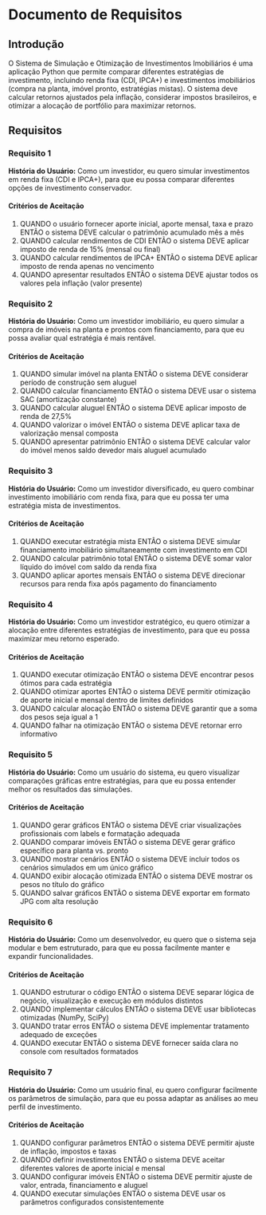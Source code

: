 # Documento de Requisitos

## Introdução

O Sistema de Simulação e Otimização de Investimentos Imobiliários é uma aplicação Python que permite comparar diferentes estratégias de investimento, incluindo renda fixa (CDI, IPCA+) e investimentos imobiliários (compra na planta, imóvel pronto, estratégias mistas). O sistema deve calcular retornos ajustados pela inflação, considerar impostos brasileiros, e otimizar a alocação de portfólio para maximizar retornos.

## Requisitos

### Requisito 1

**História do Usuário:** Como um investidor, eu quero simular investimentos em renda fixa (CDI e IPCA+), para que eu possa comparar diferentes opções de investimento conservador.

#### Critérios de Aceitação

1. QUANDO o usuário fornecer aporte inicial, aporte mensal, taxa e prazo ENTÃO o sistema DEVE calcular o patrimônio acumulado mês a mês
2. QUANDO calcular rendimentos de CDI ENTÃO o sistema DEVE aplicar imposto de renda de 15% (mensal ou final)
3. QUANDO calcular rendimentos de IPCA+ ENTÃO o sistema DEVE aplicar imposto de renda apenas no vencimento
4. QUANDO apresentar resultados ENTÃO o sistema DEVE ajustar todos os valores pela inflação (valor presente)

### Requisito 2

**História do Usuário:** Como um investidor imobiliário, eu quero simular a compra de imóveis na planta e prontos com financiamento, para que eu possa avaliar qual estratégia é mais rentável.

#### Critérios de Aceitação

1. QUANDO simular imóvel na planta ENTÃO o sistema DEVE considerar período de construção sem aluguel
2. QUANDO calcular financiamento ENTÃO o sistema DEVE usar o sistema SAC (amortização constante)
3. QUANDO calcular aluguel ENTÃO o sistema DEVE aplicar imposto de renda de 27,5%
4. QUANDO valorizar o imóvel ENTÃO o sistema DEVE aplicar taxa de valorização mensal composta
5. QUANDO apresentar patrimônio ENTÃO o sistema DEVE calcular valor do imóvel menos saldo devedor mais aluguel acumulado

### Requisito 3

**História do Usuário:** Como um investidor diversificado, eu quero combinar investimento imobiliário com renda fixa, para que eu possa ter uma estratégia mista de investimentos.

#### Critérios de Aceitação

1. QUANDO executar estratégia mista ENTÃO o sistema DEVE simular financiamento imobiliário simultaneamente com investimento em CDI
2. QUANDO calcular patrimônio total ENTÃO o sistema DEVE somar valor líquido do imóvel com saldo da renda fixa
3. QUANDO aplicar aportes mensais ENTÃO o sistema DEVE direcionar recursos para renda fixa após pagamento do financiamento

### Requisito 4

**História do Usuário:** Como um investidor estratégico, eu quero otimizar a alocação entre diferentes estratégias de investimento, para que eu possa maximizar meu retorno esperado.

#### Critérios de Aceitação

1. QUANDO executar otimização ENTÃO o sistema DEVE encontrar pesos ótimos para cada estratégia
2. QUANDO otimizar aportes ENTÃO o sistema DEVE permitir otimização de aporte inicial e mensal dentro de limites definidos
3. QUANDO calcular alocação ENTÃO o sistema DEVE garantir que a soma dos pesos seja igual a 1
4. QUANDO falhar na otimização ENTÃO o sistema DEVE retornar erro informativo

### Requisito 5

**História do Usuário:** Como um usuário do sistema, eu quero visualizar comparações gráficas entre estratégias, para que eu possa entender melhor os resultados das simulações.

#### Critérios de Aceitação

1. QUANDO gerar gráficos ENTÃO o sistema DEVE criar visualizações profissionais com labels e formatação adequada
2. QUANDO comparar imóveis ENTÃO o sistema DEVE gerar gráfico específico para planta vs. pronto
3. QUANDO mostrar cenários ENTÃO o sistema DEVE incluir todos os cenários simulados em um único gráfico
4. QUANDO exibir alocação otimizada ENTÃO o sistema DEVE mostrar os pesos no título do gráfico
5. QUANDO salvar gráficos ENTÃO o sistema DEVE exportar em formato JPG com alta resolução

### Requisito 6

**História do Usuário:** Como um desenvolvedor, eu quero que o sistema seja modular e bem estruturado, para que eu possa facilmente manter e expandir funcionalidades.

#### Critérios de Aceitação

1. QUANDO estruturar o código ENTÃO o sistema DEVE separar lógica de negócio, visualização e execução em módulos distintos
2. QUANDO implementar cálculos ENTÃO o sistema DEVE usar bibliotecas otimizadas (NumPy, SciPy)
3. QUANDO tratar erros ENTÃO o sistema DEVE implementar tratamento adequado de exceções
4. QUANDO executar ENTÃO o sistema DEVE fornecer saída clara no console com resultados formatados

### Requisito 7

**História do Usuário:** Como um usuário final, eu quero configurar facilmente os parâmetros de simulação, para que eu possa adaptar as análises ao meu perfil de investimento.

#### Critérios de Aceitação

1. QUANDO configurar parâmetros ENTÃO o sistema DEVE permitir ajuste de inflação, impostos e taxas
2. QUANDO definir investimentos ENTÃO o sistema DEVE aceitar diferentes valores de aporte inicial e mensal
3. QUANDO configurar imóveis ENTÃO o sistema DEVE permitir ajuste de valor, entrada, financiamento e aluguel
4. QUANDO executar simulações ENTÃO o sistema DEVE usar os parâmetros configurados consistentemente